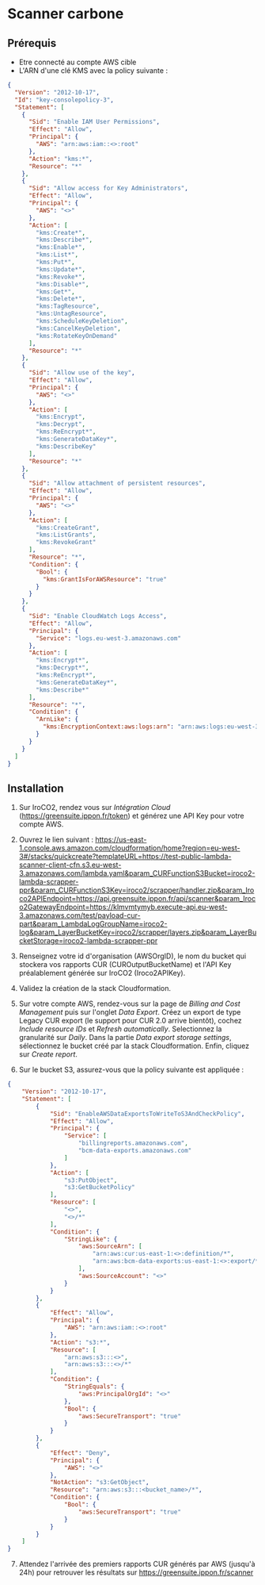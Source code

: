 # Scanner carbone

## Prérequis 

- Etre connecté au compte AWS cible
- L'ARN d'une clé KMS avec la policy suivante :
```json
{
  "Version": "2012-10-17",
  "Id": "key-consolepolicy-3",
  "Statement": [
    {
      "Sid": "Enable IAM User Permissions",
      "Effect": "Allow",
      "Principal": {
        "AWS": "arn:aws:iam::<>:root"
      },
      "Action": "kms:*",
      "Resource": "*"
    },
    {
      "Sid": "Allow access for Key Administrators",
      "Effect": "Allow",
      "Principal": {
        "AWS": "<>"
      },
      "Action": [
        "kms:Create*",
        "kms:Describe*",
        "kms:Enable*",
        "kms:List*",
        "kms:Put*",
        "kms:Update*",
        "kms:Revoke*",
        "kms:Disable*",
        "kms:Get*",
        "kms:Delete*",
        "kms:TagResource",
        "kms:UntagResource",
        "kms:ScheduleKeyDeletion",
        "kms:CancelKeyDeletion",
        "kms:RotateKeyOnDemand"
      ],
      "Resource": "*"
    },
    {
      "Sid": "Allow use of the key",
      "Effect": "Allow",
      "Principal": {
        "AWS": "<>"
      },
      "Action": [
        "kms:Encrypt",
        "kms:Decrypt",
        "kms:ReEncrypt*",
        "kms:GenerateDataKey*",
        "kms:DescribeKey"
      ],
      "Resource": "*"
    },
    {
      "Sid": "Allow attachment of persistent resources",
      "Effect": "Allow",
      "Principal": {
        "AWS": "<>"
      },
      "Action": [
        "kms:CreateGrant",
        "kms:ListGrants",
        "kms:RevokeGrant"
      ],
      "Resource": "*",
      "Condition": {
        "Bool": {
          "kms:GrantIsForAWSResource": "true"
        }
      }
    },
    {
      "Sid": "Enable CloudWatch Logs Access",
      "Effect": "Allow",
      "Principal": {
        "Service": "logs.eu-west-3.amazonaws.com"
      },
      "Action": [
        "kms:Encrypt*",
        "kms:Decrypt*",
        "kms:ReEncrypt*",
        "kms:GenerateDataKey*",
        "kms:Describe*"
      ],
      "Resource": "*",
      "Condition": {
        "ArnLike": {
          "kms:EncryptionContext:aws:logs:arn": "arn:aws:logs:eu-west-3:<>:*"
        }
      }
    }
  ]
}
```

## Installation

1. Sur IroCO2, rendez vous sur *Intégration Cloud* (https://greensuite.ippon.fr/token) et générez une API Key pour votre compte AWS.

2. Ouvrez le lien suivant : https://us-east-1.console.aws.amazon.com/cloudformation/home?region=eu-west-3#/stacks/quickcreate?templateURL=https://test-public-lambda-scanner-client-cfn.s3.eu-west-3.amazonaws.com/lambda.yaml&param_CURFunctionS3Bucket=iroco2-lambda-scrapper-ppr&param_CURFunctionS3Key=iroco2/scrapper/handler.zip&param_Iroco2APIEndpoint=https://api.greensuite.ippon.fr/api/scanner&param_Iroco2GatewayEndpoint=https://klmvmtymyb.execute-api.eu-west-3.amazonaws.com/test/payload-cur-part&param_LambdaLogGroupName=iroco2-log&param_LayerBucketKey=iroco2/scrapper/layers.zip&param_LayerBucketStorage=iroco2-lambda-scrapper-ppr

3. Renseignez votre id d'organisation (AWSOrgID), le nom du bucket qui stockera vos rapports CUR (CUROutputBucketName) et l'API Key préalablement générée sur IroCO2 (Iroco2APIKey).

4. Validez la création de la stack Cloudformation.

5. Sur votre compte AWS, rendez-vous sur la page de *Billing and Cost Management* puis sur l'onglet *Data Export*. Créez un export de type Legacy CUR export (le support pour CUR 2.0 arrive bientôt), cochez *Include resource IDs* et *Refresh automatically*. Selectionnez la granularité sur *Daily*. Dans la partie *Data export storage settings*, sélectionnez le bucket créé par la stack Cloudformation. Enfin, cliquez sur *Create report*.

6. Sur le bucket S3, assurez-vous que la policy suivante est appliquée : 
```json
{
    "Version": "2012-10-17",
    "Statement": [
        {
            "Sid": "EnableAWSDataExportsToWriteToS3AndCheckPolicy",
            "Effect": "Allow",
            "Principal": {
                "Service": [
                    "billingreports.amazonaws.com",
                    "bcm-data-exports.amazonaws.com"
                ]
            },
            "Action": [
                "s3:PutObject",
                "s3:GetBucketPolicy"
            ],
            "Resource": [
                "<>",
                "<>/*"
            ],
            "Condition": {
                "StringLike": {
                    "aws:SourceArn": [
                        "arn:aws:cur:us-east-1:<>:definition/*",
                        "arn:aws:bcm-data-exports:us-east-1:<>:export/*"
                    ],
                    "aws:SourceAccount": "<>"
                }
            }
        },
        {
            "Effect": "Allow",
            "Principal": {
                "AWS": "arn:aws:iam::<>:root"
            },
            "Action": "s3:*",
            "Resource": [
                "arn:aws:s3:::<>",
                "arn:aws:s3:::<>/*"
            ],
            "Condition": {
                "StringEquals": {
                    "aws:PrincipalOrgId": "<>"
                },
                "Bool": {
                    "aws:SecureTransport": "true"
                }
            }
        },
        {
            "Effect": "Deny",
            "Principal": {
                "AWS": "<>"
            },
            "NotAction": "s3:GetObject",
            "Resource": "arn:aws:s3:::<bucket_name>/*",
            "Condition": {
                "Bool": {
                    "aws:SecureTransport": "true"
                }
            }
        }
    ]
}
```

7. Attendez l'arrivée des premiers rapports CUR générés par AWS (jusqu'à 24h) pour retrouver les résultats sur https://greensuite.ippon.fr/scanner